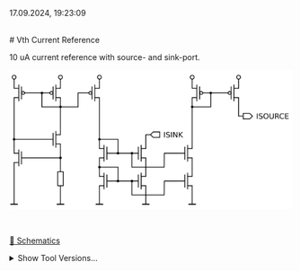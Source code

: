 17.09.2024, 19:23:09

<br>
# Vth Current Reference

10 uA current reference with source- and sink-port.

![vthref](resources/vthref.png "vthref")

<br>

[🔗 Schematics](vthref_sch.pdf)<br>
<details><summary>Show Tool Versions...</summary>

xschem: 3.4.5<br>
ngspice: 41<br>
magic: 8.3.486<br>
netgen: 1.5.277<br>
openpdk: 1.0.493<br>
</details><br>

